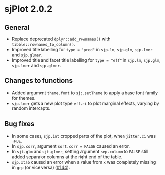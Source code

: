 # sjPlot 2.0.2

## General

* Replace deprecated `dplyr::add_rownames()` with `tibble::rownames_to_column()`.
* Improved title labelling for `type = "pred"` in `sjp.lm`, `sjp.glm`, `sjp.lmer` and `sjp.glmer`.
* Improved title and facet title labelling for `type = "eff"` in `sjp.lm`, `sjp.glm`, `sjp.lmer` and `sjp.glmer`.

## Changes to functions

* Added argument `theme.font` to `sjp.setTheme` to apply a base font family for themes.
* `sjp.lmer` gets a new plot type `eff.ri` to plot marginal effects, varying by random intercepts.

## Bug fixes

* In some cases, `sjp.int` cropped parts of the plot, when `jitter.ci` was `TRUE`.
* In `sjp.corr`, argument `sort.corr = FALSE` caused an error.
* In `sjt.glm` and `sjt.glmer`, setting argument `sep.column` to `FALSE` still added separator columns at the right end of the table.
* `sjp.xtab` caused an error when a value from `x` was completely missing in `grp` (or vice versa) ([#144](https://github.com/sjPlot/devel/issues/144)).
